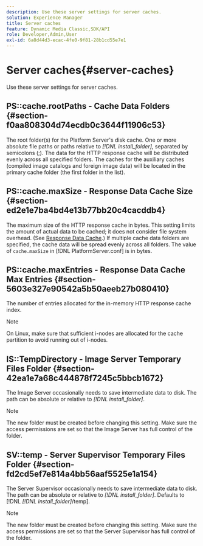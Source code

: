 ```yaml
---
description: Use these server settings for server caches.
solution: Experience Manager
title: Server caches
feature: Dynamic Media Classic,SDK/API
role: Developer,Admin,User
exl-id: 6a8d44d3-ecac-4fe0-9f81-28b1cd55e7e1
---
```

# Server caches{#server-caches}

Use these server settings for server caches.

## PS::cache.rootPaths - Cache Data Folders {#section-f0aa808304d74ecdb0c3644f11906c53}

The root folder(s) for the Platform Server's disk cache. One or more absolute file paths or paths relative to *[!DNL install_folder]*, separated by semicolons (;). The data for the HTTP response cache will be distributed evenly across all specified folders. The caches for the auxiliary caches (compiled image catalogs and foreign image data) will be located in the primary cache folder (the first folder in the list).

## PS::cache.maxSize - Response Data Cache Size {#section-ed2e1e7ba4bd4e13b77bb20c4cacddb4}

The maximum size of the HTTP response cache in bytes. This setting limits the amount of actual data to be cached; it does not consider file system overhead. (See [Response Data Cache](../../../../is-api/image-serving-api-ref/c-configuration-and-administration/c-data-caches/c-response-data-cache.md#concept-81ea996c242441f2a69f7e9d9b3a29ca).) If multiple cache data folders are specified, the cache data will be spread evenly across all folders. The value of `cache.maxSize` in [!DNL PlatformServer.conf] is in bytes.

## PS::cache.maxEntries - Response Data Cache Max Entries {#section-5603e327e90542a5b50aeeb27b080410}

The number of entries allocated for the in-memory HTTP response cache index.

>[!NOTE]
>
>On Linux, make sure that sufficient i-nodes are allocated for the cache partition to avoid running out of i-nodes.

## IS::TempDirectory - Image Server Temporary Files Folder {#section-42ea1e7a68c444878f7245c5bbcb1672}

The Image Server occasionally needs to save intermediate data to disk. The path can be absolute or relative to *[!DNL install_folder]*.

>[!NOTE]
>
>The new folder must be created before changing this setting. Make sure the access permissions are set so that the Image Server has full control of the folder.

## SV::temp - Server Supervisor Temporary Files Folder {#section-fd2cd5ef7e814a4bb56aaf5525e1a154}

The Server Supervisor occasionally needs to save intermediate data to disk. The path can be absolute or relative to *[!DNL install_folder]*. Defaults to [!DNL  *[!DNL install_folder]*/temp].

>[!NOTE]
>
>The new folder must be created before changing this setting. Make sure the access permissions are set so that the Server Supervisor has full control of the folder.
